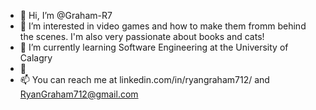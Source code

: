- 👋 Hi, I’m @Graham-R7
- 👀 I’m interested in video games and how to make them fromm behind the scenes. I'm also very passionate about books and cats!
- 🌱 I’m currently learning Software Engineering at the University of Calagry
- 💞️ 
- 📫 You can reach me at linkedin.com/in/ryangraham712/ and RyanGraham712@gmail.com

<!---
Graham-R7/Graham-R7 is a ✨ special ✨ repository because its `README.md` (this file) appears on your GitHub profile.
You can click the Preview link to take a look at your changes.
--->
